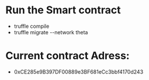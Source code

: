 # Run the Smart contract

- truffle compile
- truffle migrate --network theta

# Current contract Adress:

- 0xCE285e9B397DF00889e3BF681eCc3bbf4170d243
